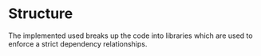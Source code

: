 # Structure

The implemented used breaks up the code into libraries which are used to enforce a strict dependency relationships.